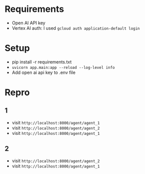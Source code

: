 # Requirements
- Open AI API key
- Vertex AI auth: I used `gcloud auth application-default login`

# Setup
- pip install -r requirements.txt
- `uvicorn app.main:app --reload --log-level info`
- Add open ai api key to .env file

# Repro
## 1
- visit `http://localhost:8000/agent/agent_1`
- visit `http://localhost:8000/agent/agent_2`
- visit `http://localhost:8000/agent/agent_1`

## 2
- visit `http://localhost:8000/agent/agent_2`
- visit `http://localhost:8000/agent/agent_1`
